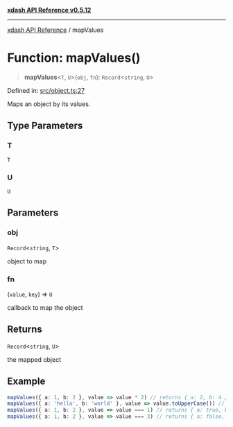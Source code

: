 [**xdash API Reference v0.5.12**](index.md)

***

[xdash API Reference](/xdash/api/index.md) / mapValues

# Function: mapValues()

> **mapValues**\<`T`, `U`\>(`obj`, `fn`): `Record`\<`string`, `U`\>

Defined in: [src/object.ts:27](https://github.com/shtse8/xdash/blob/ed88c6e7ad3be9e5e1e06776f9ca07ed27d97c13/src/object.ts#L27)

Maps an object by its values.

## Type Parameters

### T

`T`

### U

`U`

## Parameters

### obj

`Record`\<`string`, `T`\>

object to map

### fn

(`value`, `key`) => `U`

callback to map the object

## Returns

`Record`\<`string`, `U`\>

the mapped object

## Example

```ts
mapValues({ a: 1, b: 2 }, value => value * 2) // returns { a: 2, b: 4 }
mapValues({ a: 'hello', b: 'world' }, value => value.toUpperCase()) // returns { a: 'HELLO', b: 'WORLD' }
mapValues({ a: 1, b: 2 }, value => value === 1) // returns { a: true, b: false }
mapValues({ a: 1, b: 2 }, value => value === 3) // returns { a: false, b: false }
```
